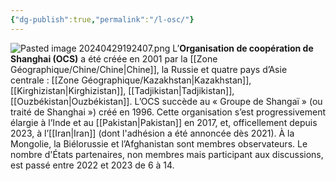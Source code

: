 ```yaml
---
{"dg-publish":true,"permalink":"/l-osc/"}
---
```


![Pasted image 20240429192407.png](/img/user/Pasted%20image%2020240429192407.png)
L’**Organisation de coopération de Shanghai (OCS)** a été créée en 2001 par la [[Zone Géographique/Chine/Chine\|Chine]], la Russie et quatre pays d’Asie centrale : [[Zone Géographique/Kazakhstan\|Kazakhstan]], [[Kirghizistan\|Kirghizistan]], [[Tadjikistan\|Tadjikistan]], [[Ouzbékistan\|Ouzbékistan]]. L’OCS succède au « Groupe de Shangaï » (ou traité de Shanghai ») créé en 1996. Cette organisation s’est progressivement élargie à l’Inde et au [[Pakistan\|Pakistan]] en 2017, et, officellement depuis 2023, à l’[[Iran\|Iran]] (dont l'adhésion a été annoncée dès 2021). À la Mongolie, la Biélorussie et l’Afghanistan sont membres observateurs. Le nombre d'États partenaires, non membres mais participant aux discussions, est passé entre 2022 et 2023 de 6 à 14.